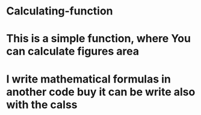 # Calculating-function
# This is a simple function, where You can calculate figures area
# I write mathematical formulas in another code buy it can be write also with the calss
